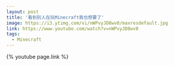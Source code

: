 ```yaml
---
layout: post
title: '看到別人在玩Minecraft我也想要了'
image: https://i3.ytimg.com/vi/nWPvyJD8wv0/maxresdefault.jpg
link: https://www.youtube.com/watch?v=nWPvyJD8wv0
tags:
  - Minecraft
---
```


{% youtube page.link %}
